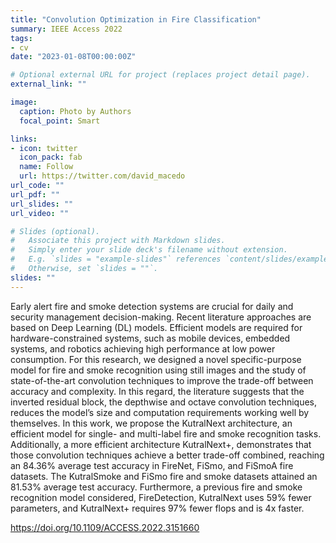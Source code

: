 ```yaml
---
title: "Convolution Optimization in Fire Classification"
summary: IEEE Access 2022
tags:
- cv
date: "2023-01-08T00:00:00Z"

# Optional external URL for project (replaces project detail page).
external_link: ""

image:
  caption: Photo by Authors
  focal_point: Smart

links:
- icon: twitter
  icon_pack: fab
  name: Follow
  url: https://twitter.com/david_macedo
url_code: ""
url_pdf: ""
url_slides: ""
url_video: ""

# Slides (optional).
#   Associate this project with Markdown slides.
#   Simply enter your slide deck's filename without extension.
#   E.g. `slides = "example-slides"` references `content/slides/example-slides.md`.
#   Otherwise, set `slides = ""`.
slides: ""
---
```


Early alert fire and smoke detection systems are crucial for daily and security management decision-making. Recent literature approaches are based on Deep Learning (DL) models. Efficient models are required for hardware-constrained systems, such as mobile devices, embedded systems, and robotics achieving high performance at low power consumption. For this research, we designed a novel specific-purpose model for fire and smoke recognition using still images and the study of state-of-the-art convolution techniques to improve the trade-off between accuracy and complexity. In this regard, the literature suggests that the inverted residual block, the depthwise and octave convolution techniques, reduces the model’s size and computation requirements working well by themselves. In this work, we propose the KutralNext architecture, an efficient model for single- and multi-label fire and smoke recognition tasks. Additionally, a more efficient architecture KutralNext+, demonstrates that those convolution techniques achieve a better trade-off combined, reaching an 84.36% average test accuracy in FireNet, FiSmo, and FiSmoA fire datasets. The KutralSmoke and FiSmo fire and smoke datasets attained an 81.53% average test accuracy. Furthermore, a previous fire and smoke recognition model considered, FireDetection, KutralNext uses 59% fewer parameters, and KutralNext+ requires 97% fewer flops and is 4x faster.

https://doi.org/10.1109/ACCESS.2022.3151660
